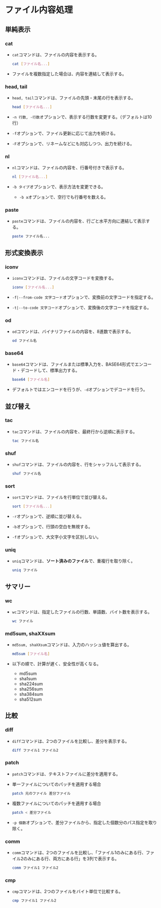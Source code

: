 # ファイル内容処理

## 単純表示

### cat

- `cat`コマンドは、ファイルの内容を表示する。

  ```bash
  cat [ファイル名...]
  ```

- ファイルを複数指定した場合は、内容を連結して表示する。

### head, tail

- `head, tail`コマンドは、ファイルの先頭・末尾の行を表示する。

  ```bash
  head [ファイル名...]
  ```

- `-n 行数, -行数`オプションで、表示する行数を変更する。（デフォルトは10行）

- `-f`オプションで、ファイル更新に応じて出力を続ける。

- `-F`オプションで、リネームなどにも対応しつつ、出力を続ける。

### nl

- `nl`コマンドは、ファイルの内容を、行番号付きで表示する。

  ```bash
  nl [ファイル名...]
  ```

- `-b タイプ`オプションで、表示方法を変更できる。

  - `-b a`オプションで、空行でも行番号を数える。

### paste

- `paste`コマンドは、ファイルの内容を、行ごと水平方向に連結して表示する。

  ```bash
  paste ファイル名...
  ```

## 形式変換表示

### iconv

- `iconv`コマンドは、ファイルの文字コードを変換する。

  ```bash
  iconv [ファイル名...]
  ```

- `-f|--from-code 文字コード`オプションで、変換前の文字コードを指定する。

- `-t|--to-code 文字コード`オプションで、変換後の文字コードを指定する。

### od

- `od`コマンドは、バイナリファイルの内容を、8進数で表示する。

  ```bash
  od ファイル名
  ```

### base64

- `base64`コマンドは、ファイルまたは標準入力を、BASE64形式でエンコード・デコードして、標準出力する。

  ```bash
  base64 [ファイル名]
  ```

- デフォルトではエンコードを行うが、`-d`オプションでデコードを行う。

## 並び替え

### tac

- `tac`コマンドは、ファイルの内容を、最終行から逆順に表示する。

  ```bash
  tac ファイル名
  ```

### shuf

- `shuf`コマンドは、ファイルの内容を、行をシャッフルして表示する。

  ```bash
  shuf ファイル名
  ```

### sort

- `sort`コマンドは、ファイルを行単位で並び替える。

  ```bash
  sort [ファイル名...]
  ```

- `-r`オプションで、逆順に並び替える。

- `-b`オプションで、行頭の空白を無視する。

- `-f`オプションで、大文字小文字を区別しない。

### uniq

- `uniq`コマンドは、**ソート済みのファイル**で、重複行を取り除く。

  ```bash
  uniq ファイル
  ```

## サマリー

### wc

- `wc`コマンドは、指定したファイルの行数、単語数、バイト数を表示する。

  ```bash
  wc ファイル
  ```

### md5sum, shaXXsum

- `md5sum, shaXXsum`コマンドは、入力のハッシュ値を算出する。

  ```bash
  md5sum [ファイル名]
  ```

- 以下の順で、計算が遅く、安全性が高くなる。

  - md5sum
  - sha1sum
  - sha224sum
  - sha256sum
  - sha384sum
  - sha512sum

## 比較

### diff

- `diff`コマンドは、2つのファイルを比較し、差分を表示する。

  ```bash
  diff ファイル1 ファイル2
  ```

### patch

- `patch`コマンドは、テキストファイルに差分を適用する。

- 単一ファイルについてのパッチを適用する場合

  ```bash
  patch 元のファイル 差分ファイル
  ```

- 複数ファイルについてのパッチを適用する場合

  ```bash
  patch < 差分ファイル
  ```

- `-p 個数`オプションで、差分ファイルから、指定した個数分のパス指定を取り除く。

### comm

- `comm`コマンドは、2つのファイルを比較し、「ファイル1のみにある行、ファイル2のみにある行、両方にある行」を3列で表示する。

  ```bash
  comm ファイル1 ファイル2
  ```

### cmp

- `cmp`コマンドは、2つのファイルをバイト単位で比較する。

  ```bash
  cmp ファイル1 ファイル2
  ```
